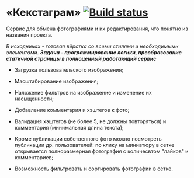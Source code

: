 # «Кекстаграм» [![Build status][travis-image]][travis-url]
Сервис для обмена фотографиями и их редактирования, что понятно из названия проекта.

*В исходниках - готовая вёрстка со всеми стилями и необходимыми элементами.*
***Задача - программирование логики, преобразование статичной страницы в полноценный работающий сервис***
- Загрузка пользовательского изображения;
- Масштабирование изображения;
- Наложение фильтров на изображение и изменение их насыщенности;
- Добавление комментария и хэштегов к фото;
- Валидация хэштегов (не более 5, не должны повторяться) и комментария (минимальная длина текста);

- Кроме публикации собственного фото можно посмотреть публикации др. пользователей: по клику на миниатюру в сетке открывается полноразмерная фотография с количесвтом "лайков" и комментариев;
- Возможность фильтровать и сортировать фотографии в сетке.


[travis-image]: https://travis-ci.org/htmlacademy-javascript/195322-kekstagram.svg?branch=master
[travis-url]: https://travis-ci.org/htmlacademy-javascript/195322-kekstagram
